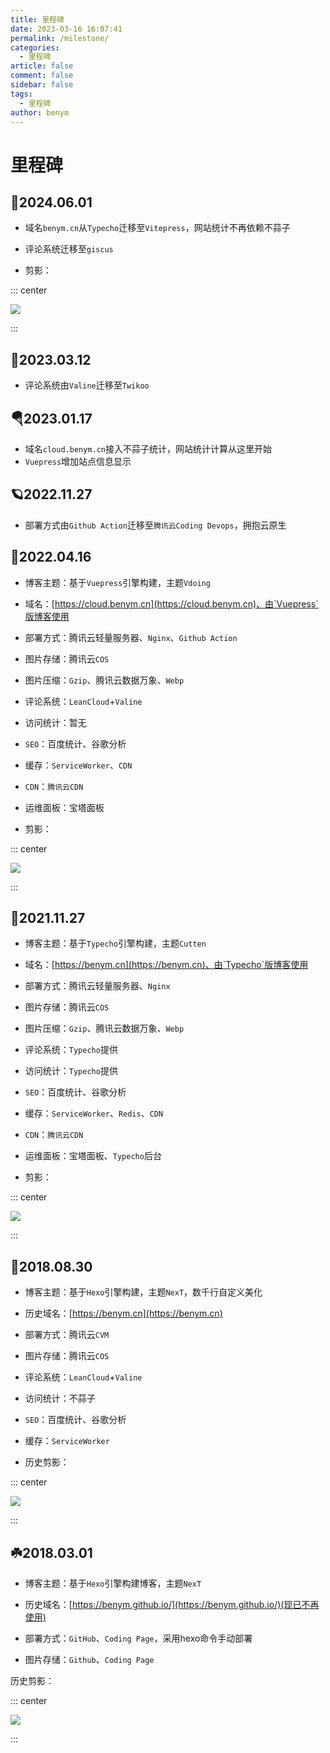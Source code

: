 ```yaml
---
title: 里程碑
date: 2023-03-16 16:07:41
permalink: /milestone/
categories: 
  - 里程碑
article: false
comment: false
sidebar: false
tags: 
  - 里程碑
author: benym
---
```

# 里程碑

## 🥂2024.06.01

- 域名`benym.cn`从`Typecho`迁移至`Vitepress`，网站统计不再依赖不蒜子
- 评论系统迁移至`giscus`

- 剪影：
  
::: center

![](https://img.benym.cn/milestone/2024.png)

:::

## 🚁2023.03.12

- 评论系统由`Valine`迁移至`Twikoo`

## 🪂2023.01.17

- 域名`cloud.benym.cn`接入不蒜子统计，网站统计计算从这里开始
- `Vuepress`增加站点信息显示

## 🪐2022.11.27

- 部署方式由`Github Action`迁移至`腾讯云Coding Devops`，拥抱云原生

## 🍁2022.04.16

- 博客主题：基于`Vuepress`引擎构建，主题`Vdoing`

- 域名：[https://cloud.benym.cn](https://cloud.benym.cn)、由`Vuepress`版博客使用

- 部署方式：腾讯云轻量服务器、`Nginx`、`Github Action`

- 图片存储：腾讯云`COS`
- 图片压缩：`Gzip`、腾讯云数据万象、`Webp`
- 评论系统：`LeanCloud`+`Valine`
- 访问统计：暂无
- `SEO`：百度统计、谷歌分析
- 缓存：`ServiceWorker`、`CDN`
- `CDN`：`腾讯云CDN`
- 运维面板：宝塔面板

- 剪影：

::: center

![](https://img.benym.cn/milestone/2023.png/zipstyle)

:::

## 💐2021.11.27

- 博客主题：基于`Typecho`引擎构建，主题`Cutten`

- 域名：[https://benym.cn](https://benym.cn)、由`Typecho`版博客使用

- 部署方式：腾讯云轻量服务器、`Nginx`

- 图片存储：腾讯云`COS`
- 图片压缩：`Gzip`、腾讯云数据万象、`Webp`
- 评论系统：`Typecho`提供
- 访问统计：`Typecho`提供
- `SEO`：百度统计、谷歌分析
- 缓存：`ServiceWorker`、`Redis`、`CDN`
- `CDN`：`腾讯云CDN`
- 运维面板：宝塔面板、`Typecho`后台

- 剪影：

::: center

![](https://img.benym.cn/milestone/2021.png/zipstyle)

:::

## 🍄2018.08.30

- 博客主题：基于`Hexo`引擎构建，主题`NexT`，数千行自定义美化

- 历史域名：[https://benym.cn](https://benym.cn)

- 部署方式：腾讯云`CVM`

- 图片存储：腾讯云`COS`
- 评论系统：`LeanCloud`+`Valine`
- 访问统计：不蒜子
- `SEO`：百度统计、谷歌分析
- 缓存：`ServiceWorker`

- 历史剪影：

::: center

![](https://img.benym.cn/milestone/2018-opt.png/zipstyle)

:::

## ☘️2018.03.01

- 博客主题：基于`Hexo`引擎构建博客，主题`NexT`

- 历史域名：[https://benym.github.io/](https://benym.github.io/)(现已不再使用)

- 部署方式：`GitHub`、`Coding Page`，采用hexo命令手动部署

- 图片存储：`Github`、`Coding Page`

历史剪影：

::: center

![](https://img.benym.cn/milestone/2018.png/zipstyle)

:::
